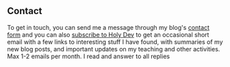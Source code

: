 ## Contact

To get in touch, you can send me a message through my blog's [contact form](https://blog.jakubholy.net/contact/)
and you can also [subscribe to Holy Dev](https://blog.jakubholy.net/me/subscribe) to get an occasional short email with a few links to interesting stuff I have found, with summaries of my new blog posts, and important updates on my teaching and other activities. Max 1-2 emails per month. I read and answer to all replies